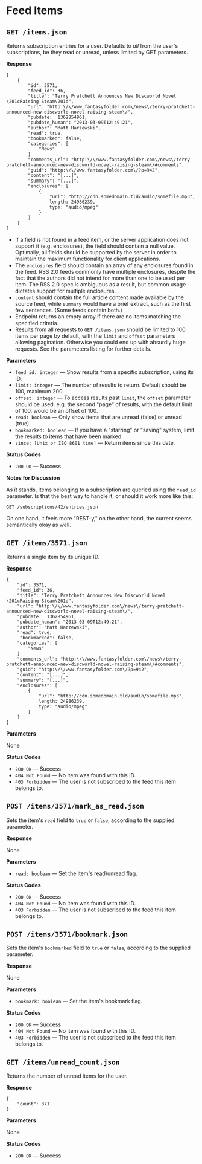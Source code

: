 Feed Items
========


`GET /items.json`
----------------------

Returns subscription entries for a user. Defaults to *all* from the user's subscriptions, be they read or unread, unless limited by GET parameters.

**Response**

    [
        {
            "id": 3571,
            "feed_id": 36,
            "title": "Terry Pratchett Announces New Discworld Novel \201cRaising Steam\201d",
            "url": "http:\/\/www.fantasyfolder.com\/news\/terry-pratchett-announced-new-discworld-novel-raising-steam\/",
            "pubdate:  1362854961,
            "pubdate_human": "2013-03-09T12:49:21",
            "author": "Matt Harzewski",
            "read": true,
            "bookmarked": false,
            "categories": [
                "News"
            ]
            "comments_url": "http:\/\/www.fantasyfolder.com\/news\/terry-pratchett-announced-new-discworld-novel-raising-steam\/#comments",
            "guid": "http:\/\/www.fantasyfolder.com\/?p=942",
            "content": "[...]",
            "summary": "[...]",
            "enclosures": [
                {
                    "url": "http://cdn.somedomain.tld/audio/somefile.mp3",
                    length: 24986239,
                    type: "audio/mpeg"
                }
            ]
        }
    ]

* If a field is not found in a feed item, or the server application does not support it (e.g. enclosures), the field should contain a null value. Optimally, all fields should be supported by the server in order to maintain the maximum functionality for client applications.
* The `enclosures` field should contain an array of any enclosures found in the feed. RSS 2.0 feeds commonly have multiple enclosures, despite the fact that the authors did not intend for more than one to be used per item. The RSS 2.0 spec is ambiguous as a result, but common usage dictates support for multiple enclosures.
* `content` should contain the full article content made available by the source feed, while `summary` would have a brief extract, such as the first few sentences. (Some feeds contain both.)
* Endpoint returns an empty array if there are no items matching the specified criteria.
* Results from all requests to `GET /items.json` should be limited to 100 items per page by default, with the `limit` and `offset` parameters allowing pagination. Otherwise you could end up with absurdly huge requests. See the parameters listing for further details.

**Parameters**

* `feed_id: integer` — Show results from a specific subscription, using its ID.
* `limit: integer` — The number of results to return. Default should be 100, maximum 200.
* `offset: integer` — To access results past `limit`, the `offset` parameter should be used. e.g. the second "page" of results, with the default limit of 100, would be an offset of 100.
* `read: boolean` — Only show items that are unread (false) or unread (true).
* `bookmarked: boolean` — If you have a "starring" or "saving" system, limit the results to items that have been marked.
* `since: [Unix or ISO 8601 time]` — Return items since this date.

**Status Codes**

* `200 OK` — Success

**Notes for Discussion**

As it stands, items belonging to a subscription are queried using the `feed_id` parameter. Is that the best way to handle it, or should it work more like this:

    GET /subscriptions/42/entries.json
    
On one hand, it feels more "REST-y," on the other hand, the current seems semantically okay as well.


`GET /items/3571.json`
----------------------------

Returns a single item by its unique ID.

**Response**

    {
        "id": 3571,
        "feed_id": 36,
        "title": "Terry Pratchett Announces New Discworld Novel \201cRaising Steam\201d",
        "url": "http:\/\/www.fantasyfolder.com\/news\/terry-pratchett-announced-new-discworld-novel-raising-steam\/",
        "pubdate:  1362854961,
        "pubdate_human": "2013-03-09T12:49:21",
        "author": "Matt Harzewski",
        "read": true,
         "bookmarked": false,
        "categories": [
            "News"
        ]
        "comments_url": "http:\/\/www.fantasyfolder.com\/news\/terry-pratchett-announced-new-discworld-novel-raising-steam\/#comments",
        "guid": "http:\/\/www.fantasyfolder.com\/?p=942",
        "content": "[...]",
        "summary": "[...]",
        "enclosures": [
            {
                "url": "http://cdn.somedomain.tld/audio/somefile.mp3",
                length: 24986239,
                type: "audio/mpeg"
            }
        ]
    }

**Parameters**

None

**Status Codes**

* `200 OK` — Success
* `404 Not Found` — No item was found with this ID.
* `403 Forbidden` — The user is not subscribed to the feed this item belongs to.


`POST /items/3571/mark_as_read.json`
-----------------------------------------------

Sets the item's `read` field to `true` or `false`, according to the supplied parameter.

**Response**

None

**Parameters**

* `read: boolean` — Set the item's read/unread flag.

**Status Codes**

* `200 OK` — Success
* `404 Not Found` — No item was found with this ID.
* `403 Forbidden` — The user is not subscribed to the feed this item belongs to.


`POST /items/3571/bookmark.json`
-----------------------------------------------

Sets the item's `bookmarked` field to `true` or `false`, according to the supplied parameter.

**Response**

None

**Parameters**

* `bookmark: boolean` — Set the item's bookmark flag.

**Status Codes**

* `200 OK` — Success
* `404 Not Found` — No item was found with this ID.
* `403 Forbidden` — The user is not subscribed to the feed this item belongs to.


`GET /items/unread_count.json`
-----------------------------------------

Returns the number of unread items for the user.

**Response**

    {
        "count": 371
    }

**Parameters**

None

**Status Codes**

* `200 OK` — Success